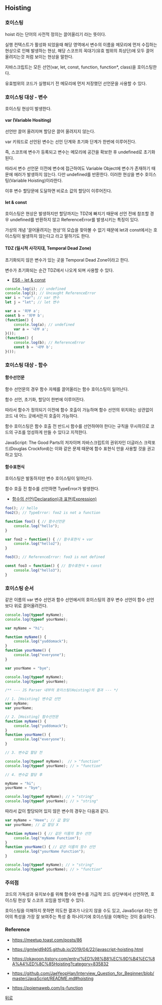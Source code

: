 ## Hoisting

### 호이스팅

hoist 라는 단어의 사전적 정의는 끌어올리기 라는 뜻이다.

실행 컨텍스트가 활성화 되었을때 해당 영역에서 변수의 이름을 메모리에 먼저 수집하는 현상으로 인해 발생하는 현상, 해당 스코프의 꼭대기(유효 범위의 최상단)에 모두 끌어올려지는것 처럼 보이는 현상을 말한다.

자바스크립트는 모든 선언(var, let, const, function, function*, class)을 호이스팅한다.

유효범위의 코드가 실행되기 전 메모리에 먼저 저장했던 선언문을 사용할 수 있다.

### 호이스팅 대상 - 변수

호이스팅 현상이 발생한다.

#### var (Variable Hositing)

선언만 끌어 올려지며 할당은 끌어 올려지지 않는다. 

var 키워드로 선언된 변수는 선언 단계와 초기화 단계가 한번에 이루어진다.

즉, 스코프에 변수가 등록되고 변수는 메모리에 공간을 확보한 후 undefined로 초기화된다.

따라서 변수 선언문 이전에 변수에 접근하여도 Variable Object에 변수가 존재하기 때문에 에러가 발생하지 않는다. 다만 undefined를 반환한다. 이러한 현상을 변수 호이스팅(Variable Hoisting)이라한다.

이후 변수 할당문에 도달하면 비로소 값의 할당이 이루어진다.

#### let & const

호이스팅은 현상은 발생하지만 할당까지는 TDZ에 빠지기 때문에 선언 전에 참조할 경우 undefined를 반환하지 않고 ReferenceError를 발생시키는 특징이 있다.

가상의 개념 '끌어올려지는 현상'의 모습을 찾아볼 수 없기 때문에 let과 const에서는 호이스팅이 발생하지 않는다고 라고 말하기도 한다.

#### TDZ (일시적 사각지대, Temporal Dead Zone)

초기화되지 않은 변수가 있는 곳을 Temporal Dead Zone이라고 한다.

변수가 초기화되는 순간 TDZ에서 나오게 되며 사용할 수 있다.

* [ES6 - let & const](https://github.com/SeongYongLee/TIL/tree/main/JavaScript/ES6-let-&-const)

```js
console.log(i); // undefined
console.log(j); // Uncaught ReferenceError
var i = "var"; // var 변수 
let j = "let"; // let 변수

var a = '외부 a';
const b = '외부 b';
(function() {
	console.log(a); // undefined
	var a = '내부 a';
}());
(function() {
	console.log(b); // ReferenceError
	const b = '내부 b';
}());
```

### 호이스팅 대상 - 함수

#### 함수선언문

함수 선언문의 경우 함수 자체를 끌어올리는 함수 호이스팅이 일어난다.

함수 선언, 초기화, 할당이 한번에 이루어진다.

따라서 함수가 정의되기 이전에 함수 호출이 가능하며 함수 선언의 위치와는 상관없이 코드 내 어느 곳에서든지 호출이 가능하다.

함수 호이스팅은 함수 호출 전 반드시 함수를 선언하여야 한다는 규칙을 무시하므로 코드의 구조를 엉성하게 만들 수 있다고 지적한다.

JavaScript: The Good Parts의 저자이며 자바스크립트의 권위자인 더글러스 크락포드(Douglas Crockford)는 이와 같은 문제 때문에 함수 표현식 만을 사용할 것을 권고하고 있다.

#### 함수표현식

호이스팅은 발동하지만 변수 호이스팅이 일어난다.

함수 호출 전 함수를 선언하면 TypeError가 발생한다.

* [함수의 선언(Declaration)과 표현(Expression)](https://github.com/SeongYongLee/TIL/tree/main/JavaScript/함수의-선언(Declaration)과-표현(Expression))

```js
foo(); // hello
foo2(); // TypeError: foo2 is not a function

function foo() { // 함수선언문
    console.log("hello");
}

var foo2 = function() { // 함수표현식 + var
    console.log("hello2");
}

foo3(); // ReferenceError: foo3 is not defined

const foo3 = function() { // 함수표현식 + const
    console.log("hello3");
}
```

### 호이스팅 순서

같은 이름의 var 변수 선언과 함수 선언에서의 호이스팅의 경우 변수 선언이 함수 선언보다 위로 끌어올려진다.

```js
console.log(typeof myName);
console.log(typeof yourName);

var myName = "hi";

function myName() {
    console.log("yuddomack");
}
function yourName() {
    console.log("everyone");
}

var yourName = "bye";

console.log(typeof myName);
console.log(typeof yourName);

/** --- JS Parser 내부의 호이스팅(Hoisting)의 결과 --- */

// 1. [Hoisting] 변수값 선언 
var myName; 
var yourName; 

// 2. [Hoisting] 함수선언문
function myName() {
    console.log("yuddomack");
}
function yourName() {
    console.log("everyone");
}

// 3. 변수값 할당 전

console.log(typeof myName);  // > "function"
console.log(typeof yourName); // > "function"

// 4. 변수값 할당 후

myName = "hi";
yourName = "bye";

console.log(typeof myName); // > "string"
console.log(typeof yourName); // > "string"
```

따라서 값이 할당되어 있지 않은 변수의 경우는 다음과 같다.

```js
var myName = "Heee"; // 값 할당 
var yourName; // 값 할당 X

function myName() { // 같은 이름의 함수 선언
    console.log("myName Function");
}
function yourName() { // 같은 이름의 함수 선언
    console.log("yourName Function");
}

console.log(typeof myName); // > "string"
console.log(typeof yourName); // > "function"
```

### 주의점

코드의 가독성과 유지보수를 위해 함수와 변수를 가급적 코드 상단부에서 선언하면, 호이스팅 현상 및 스코프 꼬임을 방지할 수 있다.  

호이스팅을 이해하지 못하면 의도한 결과가 나오지 않을 수도 있고, JavaScript 라는 언어의 특성을 가장 잘 보여주는 특성 중 하나이기에 호이스팅을 이해하는 것이 중요하다.

### Reference

- https://meetup.toast.com/posts/86

- https://gmlwjd9405.github.io/2019/04/22/javascript-hoisting.html

- https://okayoon.tistory.com/entry/%ED%98%B8%EC%9D%B4%EC%8A%A4%ED%8C%85Hoisting?category=835832

- https://github.com/JaeYeopHan/Interview_Question_for_Beginner/blob/master/JavaScript/README.md#hoisting

- https://poiemaweb.com/js-function

[뒤로](https://github.com/SeongYongLee/TIL/tree/main/FrontEnd)
